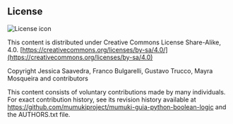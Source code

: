 ## License
![License icon](https://licensebuttons.net/l/by-sa/3.0/88x31.png)

This content is distributed under Creative Commons License Share-Alike, 4.0. [https://creativecommons.org/licenses/by-sa/4.0/](https://creativecommons.org/licenses/by-sa/4.0)

Copyright Jessica Saavedra, Franco Bulgarelli, Gustavo Trucco, Mayra Mosqueira and contributors

This content consists of voluntary contributions made by many
individuals. For exact contribution history, see its revision history
available at https://github.com/mumukiproject/mumuki-guia-python-boolean-logic and the AUTHORS.txt file.

